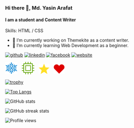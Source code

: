 ### Hi there 👋, Md. Yasin Arafat
#### I am a student and Content Writer 

Skills: HTML / CSS

- 🔭 I’m currently working on Themekite as a content writer. 
- 🌱 I’m currently learning Web Development as a beginner. 


[<img src='https://cdn.jsdelivr.net/npm/simple-icons@3.0.1/icons/github.svg' alt='github' height='40'>](https://github.com/yasinarafat4)  [<img src='https://cdn.jsdelivr.net/npm/simple-icons@3.0.1/icons/linkedin.svg' alt='linkedin' height='40'>](https://www.linkedin.com/in/md-yasin-arafat-hasib-ababaa20b/)  [<img src='https://cdn.jsdelivr.net/npm/simple-icons@3.0.1/icons/facebook.svg' alt='facebook' height='40'>](https://www.facebook.com/mdyasinarafat.hasib)  [<img src='https://cdn.jsdelivr.net/npm/simple-icons@3.0.1/icons/icloud.svg' alt='website' height='40'>](https://themekite.com/)  

<a href='https://archiveprogram.github.com/'><img src='https://raw.githubusercontent.com/acervenky/animated-github-badges/master/assets/acbadge.gif' width='40' height='40'></a> <a href='https://docs.github.com/en/developers'><img src='https://raw.githubusercontent.com/acervenky/animated-github-badges/master/assets/devbadge.gif' width='40' height='40'></a> <a href='https://stars.github.com/'><img src='https://raw.githubusercontent.com/acervenky/animated-github-badges/master/assets/starbadge.gif' width='35' height='35'></a> <a href='https://docs.github.com/en/github/supporting-the-open-source-community-with-github-sponsors'><img src='https://raw.githubusercontent.com/acervenky/animated-github-badges/master/assets/sponsorbadge.gif' width='35' height='35'></a> 

[![trophy](https://github-profile-trophy.vercel.app/?username=yasinarafat4)](https://github.com/ryo-ma/github-profile-trophy)

[![Top Langs](https://github-readme-stats.vercel.app/api/top-langs/?username=yasinarafat4)](https://github.com/anuraghazra/github-readme-stats)

![GitHub stats](https://github-readme-stats.vercel.app/api?username=yasinarafat4&show_icons=true&count_private=true)  

![GitHub streak stats](https://streak-stats.demolab.com/?user=yasinarafat4)  

![Profile views](https://gpvc.arturio.dev/yasinarafat4)  


